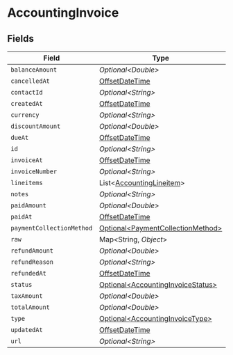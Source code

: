# AccountingInvoice


## Fields

| Field                                                                                     | Type                                                                                      | Required                                                                                  | Description                                                                               |
| ----------------------------------------------------------------------------------------- | ----------------------------------------------------------------------------------------- | ----------------------------------------------------------------------------------------- | ----------------------------------------------------------------------------------------- |
| `balanceAmount`                                                                           | *Optional\<Double>*                                                                       | :heavy_minus_sign:                                                                        | N/A                                                                                       |
| `cancelledAt`                                                                             | [OffsetDateTime](https://docs.oracle.com/javase/8/docs/api/java/time/OffsetDateTime.html) | :heavy_minus_sign:                                                                        | N/A                                                                                       |
| `contactId`                                                                               | *Optional\<String>*                                                                       | :heavy_minus_sign:                                                                        | N/A                                                                                       |
| `createdAt`                                                                               | [OffsetDateTime](https://docs.oracle.com/javase/8/docs/api/java/time/OffsetDateTime.html) | :heavy_minus_sign:                                                                        | N/A                                                                                       |
| `currency`                                                                                | *Optional\<String>*                                                                       | :heavy_minus_sign:                                                                        | N/A                                                                                       |
| `discountAmount`                                                                          | *Optional\<Double>*                                                                       | :heavy_minus_sign:                                                                        | N/A                                                                                       |
| `dueAt`                                                                                   | [OffsetDateTime](https://docs.oracle.com/javase/8/docs/api/java/time/OffsetDateTime.html) | :heavy_minus_sign:                                                                        | N/A                                                                                       |
| `id`                                                                                      | *Optional\<String>*                                                                       | :heavy_minus_sign:                                                                        | N/A                                                                                       |
| `invoiceAt`                                                                               | [OffsetDateTime](https://docs.oracle.com/javase/8/docs/api/java/time/OffsetDateTime.html) | :heavy_minus_sign:                                                                        | N/A                                                                                       |
| `invoiceNumber`                                                                           | *Optional\<String>*                                                                       | :heavy_minus_sign:                                                                        | N/A                                                                                       |
| `lineitems`                                                                               | List\<[AccountingLineitem](../../models/shared/AccountingLineitem.md)>                    | :heavy_minus_sign:                                                                        | N/A                                                                                       |
| `notes`                                                                                   | *Optional\<String>*                                                                       | :heavy_minus_sign:                                                                        | N/A                                                                                       |
| `paidAmount`                                                                              | *Optional\<Double>*                                                                       | :heavy_minus_sign:                                                                        | N/A                                                                                       |
| `paidAt`                                                                                  | [OffsetDateTime](https://docs.oracle.com/javase/8/docs/api/java/time/OffsetDateTime.html) | :heavy_minus_sign:                                                                        | N/A                                                                                       |
| `paymentCollectionMethod`                                                                 | [Optional\<PaymentCollectionMethod>](../../models/shared/PaymentCollectionMethod.md)      | :heavy_minus_sign:                                                                        | N/A                                                                                       |
| `raw`                                                                                     | Map\<String, *Object*>                                                                    | :heavy_minus_sign:                                                                        | N/A                                                                                       |
| `refundAmount`                                                                            | *Optional\<Double>*                                                                       | :heavy_minus_sign:                                                                        | N/A                                                                                       |
| `refundReason`                                                                            | *Optional\<String>*                                                                       | :heavy_minus_sign:                                                                        | N/A                                                                                       |
| `refundedAt`                                                                              | [OffsetDateTime](https://docs.oracle.com/javase/8/docs/api/java/time/OffsetDateTime.html) | :heavy_minus_sign:                                                                        | N/A                                                                                       |
| `status`                                                                                  | [Optional\<AccountingInvoiceStatus>](../../models/shared/AccountingInvoiceStatus.md)      | :heavy_minus_sign:                                                                        | N/A                                                                                       |
| `taxAmount`                                                                               | *Optional\<Double>*                                                                       | :heavy_minus_sign:                                                                        | N/A                                                                                       |
| `totalAmount`                                                                             | *Optional\<Double>*                                                                       | :heavy_minus_sign:                                                                        | N/A                                                                                       |
| `type`                                                                                    | [Optional\<AccountingInvoiceType>](../../models/shared/AccountingInvoiceType.md)          | :heavy_minus_sign:                                                                        | N/A                                                                                       |
| `updatedAt`                                                                               | [OffsetDateTime](https://docs.oracle.com/javase/8/docs/api/java/time/OffsetDateTime.html) | :heavy_minus_sign:                                                                        | N/A                                                                                       |
| `url`                                                                                     | *Optional\<String>*                                                                       | :heavy_minus_sign:                                                                        | N/A                                                                                       |